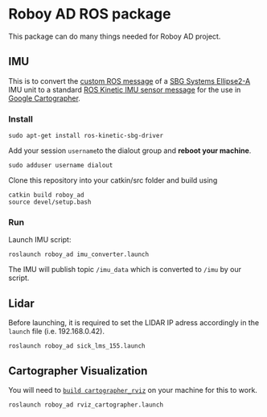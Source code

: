 # Roboy AD ROS package
This package can do many things needed for Roboy AD project.

## IMU 
This is to convert the [custom ROS message](http://docs.ros.org/api/sbg_driver/html/msg/SbgImuData.html) of a [SBG Systems Ellipse2-A](https://github.com/Roboy/autonomous_driving/wiki/Hardware%3A-IMU) IMU unit to a standard [ROS Kinetic IMU sensor message](http://docs.ros.org/kinetic/api/sensor_msgs/html/msg/Imu.html) for the use in [Google Cartographer](https://github.com/Roboy/cartographer_ros/tree/roboy).

### Install
```
sudo apt-get install ros-kinetic-sbg-driver
```
Add your session `username`to the dialout group and **reboot your machine**.
```
sudo adduser username dialout
```
Clone this repository into your catkin/src folder and build using
```
catkin build roboy_ad
source devel/setup.bash
```

### Run
Launch IMU script:
```
roslaunch roboy_ad imu_converter.launch
```
The IMU will publish topic `/imu_data` which is converted to `/imu` by our script.

## Lidar
Before launching, it is required to set the LIDAR IP adress accordingly in the `launch` file (i.e. 192.168.0.42). 
```
roslaunch roboy_ad sick_lms_155.launch
```

## Cartographer Visualization
You will need to [`build cartographer_rviz`](https://github.com/Roboy/cartographer_ros/tree/roboy) on your machine for this to work.

```
roslaunch roboy_ad rviz_cartographer.launch
```
